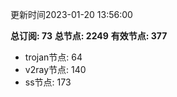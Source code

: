 更新时间2023-01-20 13:56:00

**总订阅: 73**
**总节点: 2249**
**有效节点: 377**
- trojan节点: 64
- v2ray节点: 140
- ss节点: 173
